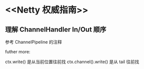 # <<Netty 权威指南>>

## 理解 ChannelHandler In/Out 顺序
参考 ChannelPipeline 的注释

futher more: 

ctx.write() 是从当前位置往前找
ctx.channel().write() 是从 tail 往前找
